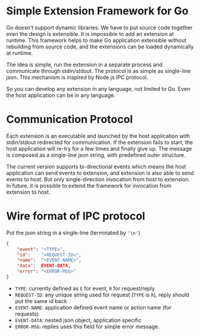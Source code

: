 Simple Extension Framework for Go
=================================

Go doesn't support dynamic libraries. 
We have to put source code together even the design is extensible. It is impossible to add an extension at runtime.
This framework helps to make Go application extensible without rebuilding from source code, 
and the extensions can be loaded dynamically at runtime.

The idea is simple, run the extension in a separate process and communicate through stdin/stdout.
The protocol is as simple as single-line json. This mechanism is inspired by Node.js IPC protocol.

So you can develop any extension in any language, not limited to Go. Even the host application can be in any language.

Communication Protocol
======================
Each extension is an executable and launched by the host application with stdin/stdout redirected for communication.
If the extension fails to start, the host application will re-try for a few times and finally give up.
The message is composed as a single-line json string, with predefined outer structure.

The current version supports bi-directional events which means the host application can send events to extension, 
and extension is also able to send events to host. 
But only single-direction invocation from host to extension.
In future, it is possible to extend the framework for invocation from extension to host.

Wire format of IPC protocol
===========================
Put the json string in a single-line (terminated by `'\n'`)

```json
{
    "event": "<TYPE>",
    "id":    "<REQUEST-ID>",
    "name":  "<EVENT-NAME>",
    "data":  EVENT-DATA,
    "error": "<ERROR-MSG>"
}

```

- `TYPE`: currently defined as `E` for event, `R` for request/reply
- `REQUEST-ID`: any unique string used for request (`TYPE` is `R`), reply should put the same id back
- `EVENT-NAME`: application defined event name or action name (for requests)
- `EVENT-DATA`: nested json object, application specific
- `ERROR-MSG`: replies uses this field for simple error message.
